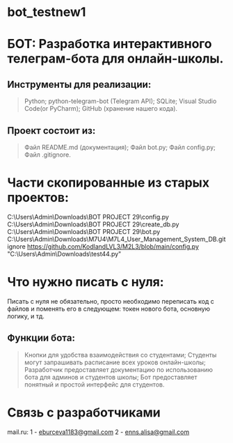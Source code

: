 # bot_testnew1
# БОТ: Разработка интерактивного телеграм-бота для онлайн-школы.

## Инструменты для реализации:
> Python;
> python-telegram-bot (Telegram API);
> SQLite;
> Visual Studio Code(or PyCharm);
> GitHub (хранение нашего кода).

## Проект состоит из:
> Файл README.md (документация);
> Файл bot.py;
> Файл config.py;
> Файл .gitignore.

# Части скопированные из старых проектов:
C:\Users\Admin\Downloads\BOT PROJECT 29\config.py
C:\Users\Admin\Downloads\BOT PROJECT 29\create_db.py
C:\Users\Admin\Downloads\BOT PROJECT 29\bot.py
C:\Users\Admin\Downloads\M7U4\M7L4_User_Management_System_DB\.gitignore
https://github.com/KodlandLVL3/M2L3/blob/main/config.py
"C:\Users\Admin\Downloads\test44.py"

# Что нужно писать с нуля:
Писать с нуля не обязательно, просто необходимо переписать код с файлов и поменять его в следующем: токен нового бота, основную логику, и тд.

## Функции бота:
> Кнопки для удобства взаимодействия со студентами;
> Студенты могут запрашивать расписание всех уроков онлайн-школы;
> Разработчик предоставляет документацию по использованию бота для админов и студентов школы;
> Бот предоставляет понятный и простой интерфейс для студентов.

# Связь с разработчиками
mail.ru:
1 - eburceva1183@gmail.com
2 - enns.alisa@gmail.com
